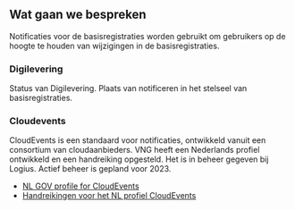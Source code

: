 ## Wat gaan we bespreken
Notificaties voor de basisregistraties worden gebruikt om gebruikers op de hoogte te houden van wijzigingen in de basisregistraties.

### Digilevering
Status van Digilevering. Plaats van notificeren in het stelseel van basisregistraties.

### Cloudevents
CloudEvents is een standaard voor notificaties, ontwikkeld vanuit een consortium van cloudaanbieders. VNG heeft een Nederlands profiel ontwikkeld en een handreiking opgesteld. Het is in beheer gegeven bij Logius. Actief beheer is gepland voor 2023.
- [NL GOV profile for CloudEvents](https://github.com/Logius-standaarden/NL-GOV-profile-for-CloudEvents)
- [Handreikingen voor het NL profiel CloudEvents](https://github.com/Logius-standaarden/CloudEvents-NL-Guidelines)

